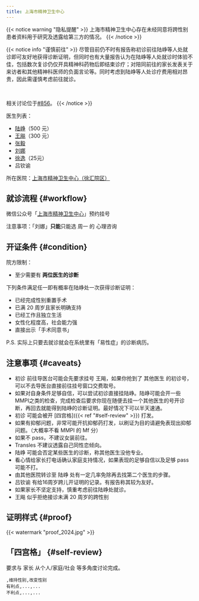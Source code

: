 ```yaml
---
title: 上海市精神卫生中心
---
```


{{< notice warning "隐私提醒" >}}
上海市精神卫生中心存在未经同意将跨性别患者资料用于研究及透露给第三方的情况。
{{< /notice >}}

{{< notice info "谨慎前往" >}}
尽管目前仍不时有报告称初诊前往陆峥等人处就诊即可友好地获得诊断证明，但同时也有大量报告认为在陆峥等人处就诊时体验不佳，包括数次复诊仍仅开具精神科药物后即结束诊疗；对陪同前往的家长发表关于来访者和其他精神科医师的负面言论等。同时考虑到陆峥等人处诊疗费用相对昂贵，因此需谨慎考虑前往就诊。

<br />

相关讨论位于[#856](https://github.com/project-trans/MtF-wiki/issues/856)。
{{< /notice >}}

医生列表：

- [陆峥](https://www.smhc.org.cn/MedicalGuide/contents/1262/23.html)（500 元）
- [王飚](https://www.smhc.org.cn/MedicalGuide/contents/1263/49.html)（300 元）
- [张毅](https://www.smhc.org.cn/MedicalGuide/contents/1263/51.html)
- [刘娜](https://www.smhc.org.cn/MedicalGuide/contents/1264/453.html)
- [徐逸](https://www.smhc.org.cn/MedicalGuide/contents/1265/738.html)（25元）
- 吕钦谕

所在医院：[上海市精神卫生中心（徐汇院区）](https://amap.com/place/B0HR6N4LN1)

## 就诊流程 {#workflow}

微信公众号「[上海市精神卫生中心](weixin://gh_6a6822361870)」预约挂号

注意事项：「刘娜」**只能**只能选 周一 的 心理咨询

## 开证条件 {#condition}

院方限制：

- 至少需要有 **两位医生的诊断**

下列条件满足任一即有概率在陆峥处一次获得诊断证明：

- 已经完成性别重置手术
- 已满 20 周岁且家长明确支持
- 已经工作且独立生活
- 女性化程度高，社会能力强
- 直接出示「手术同意书」

P.S. 实际上只要去就诊就会在系统里有「易性症」的诊断病历。

## 注意事项 {#caveats}

- 初诊 前往导医台可能会先要求挂号 王飚，如果你抢到了 其他医生 的初诊号，可以不去导医台直接前往挂号窗口交费取号。
- 如果对自身条件足够自信，可以尝试初诊直接挂陆峥。陆峥可能会开一些MMPI之类的检查，完成检查后要求你现在随便去挂一个其他医生的号开诊断，再回去就能得到陆峥的诊断证明。最好情况下可以半天速通。
- 初诊 可能会被开 [四宫格]({{< ref "#self-review" >}}) 打发。
- 如果有抑郁问题，非常可能开抗抑郁药打发，以刷证为目的请避免表现出抑郁问题。（大概率不看 MMPI 的 Mf 分）
- 如果不 pass，不建议女装前往。
- Transles 不建议透露自己同性恋倾向。
- 陆峥 可能会否定某些医生的诊断，称其他医生没他专业。
- 看心情给家长打电话确认家庭支持情况，如果表现的足够自信以及足够 pass 可能不打。
- 由其他医院转诊至 陆峥 处有一定几率免除再去找第二个医生的步骤。
- 吕钦谕 有给16周岁跨儿开证明的记录。有报告称其较为友好。
- 如果家长不坚定支持，慎重考虑前往陆峥处就诊。
- 王飚 似乎拒绝接诊未满 20 周岁的跨性别

## 证明样式 {#proof}

{{< watermark "proof_2024.jpg" >}}

## 「四宫格」 {#self-review}

要求与 家长 从个人/家庭/社会 等多角度讨论完成。

```csv
,维持性别,改变性别
有利点,...,...
不利点,...,...
```
